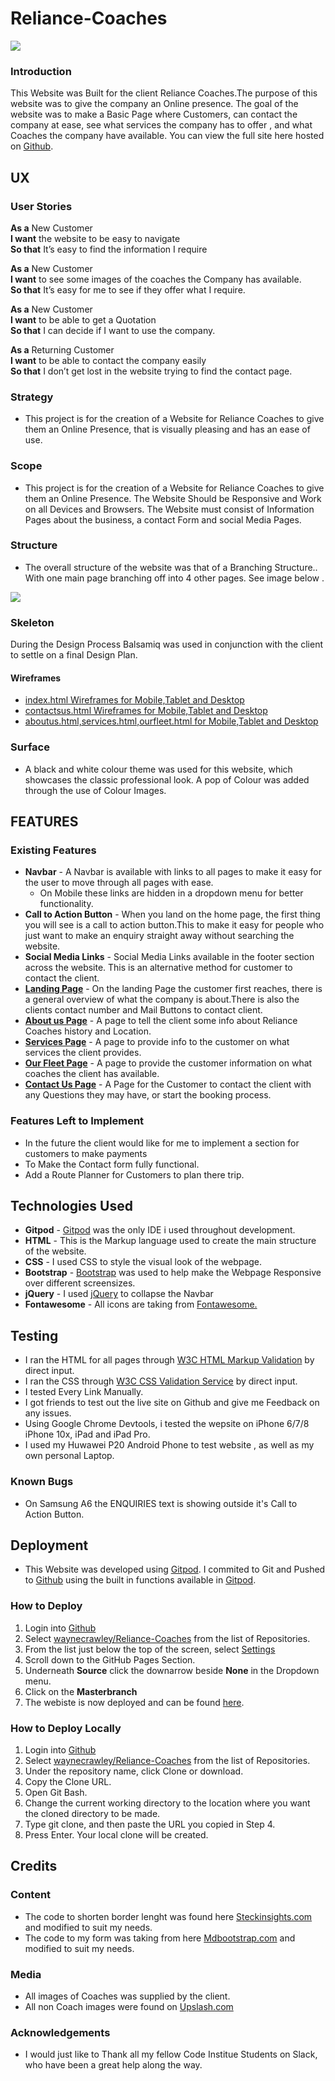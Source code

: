 # Reliance-Coaches
![](https://github.com/waynecrawley/Reliance-Coaches/blob/master/assets/images/websitemockup.jpg?raw=true)
### Introduction  
This Website was Built for the client Reliance Coaches.The purpose of this website was to give the company an Online presence.
The goal of the website was to make a Basic Page where Customers, can contact the company at ease, see what services the company has to  offer ,
and what Coaches the company have available. You can view the full site here hosted on [Github](https://waynecrawley.github.io/Reliance-Coaches/).
## UX
### User Stories


**As a** New Customer  
**I want** the website to be easy to navigate  
**So that** It’s easy to find the information I require

**As a** New Customer  
**I want** to see some images of the coaches the Company has available.  
**So that** It’s easy for me to see if they offer what I require.  

**As a** New Customer  
**I want** to be able to get  a Quotation  
**So that** I can decide if I want to use the company.  

**As a** Returning Customer  
**I want** to be able to contact the company easily  
**So that** I don’t get lost in the website trying to find the contact page.

### Strategy
+ This project is for the creation of a Website for Reliance Coaches to give them an Online Presence, that is visually pleasing and has an ease of use.
### Scope
+ This project is for the creation of a Website for Reliance Coaches to give them an Online Presence.  The Website Should be Responsive and Work on all Devices and Browsers. The Website must consist of Information Pages about the business, a contact Form and social Media Pages.
### Structure
+ The overall structure of the website was that of a Branching Structure.. With one main page branching off into 4 other pages. See image below . 

![](https://github.com/waynecrawley/Reliance-Coaches/blob/master/assets/images/structure.png)
### Skeleton
 During the Design Process Balsamiq was used in conjunction with the client to settle on a final Design Plan.

#### Wireframes
+ [index.html Wireframes for Mobile,Tablet and Desktop](https://github.com/waynecrawley/Reliance-Coaches/blob/master/wireframes/indexhtml-wireframe.png)
+ [contactsus.html Wireframes for Mobile,Tablet and Desktop]()
+ [aboutus.html,services.html,ourfleet.html for Mobile,Tablet and Desktop]()

### Surface
+ A black and white colour theme was used for this website, which  showcases the classic professional look. A pop of Colour was added  through the use of Colour Images.


## FEATURES
### Existing Features
+ **Navbar** - A Navbar is available with links to all pages to make it easy for the user to move through all pages with ease.
  * On Mobile these links are hidden in a dropdown menu for better functionality.
+ **Call to Action Button** - When you land on the home page, the first thing you will see is a call to action button.This to make it easy for people who just want to make an enquiry straight away without searching the website.
+ **Social Media Links** - Social Media Links available in the footer section across the website. This is an alternative method for customer to contact the client.
+ [**Landing Page**](https://waynecrawley.github.io/Reliance-Coaches/index.html) - On the landing Page the customer first reaches, there is a general overview of what the company is about.There is also the clients contact number and Mail Buttons to contact client.
+ [**About us Page**](https://waynecrawley.github.io/Reliance-Coaches/aboutus.html) - A page to tell the client some info about Reliance Coaches history and Location.
+ [**Services Page**](https://waynecrawley.github.io/Reliance-Coaches/services.html) - A page to provide info to the customer on what services the client provides.
+ [**Our Fleet Page**](https://waynecrawley.github.io/Reliance-Coaches/ourfleet.html) - A page to provide the customer information on what coaches the client has available.
+ [**Contact Us Page**](https://waynecrawley.github.io/Reliance-Coaches/contactus.html) - A Page for the Customer to contact the client with any Questions they may have, or start the booking process.

### Features Left to Implement
+ In the future the client would like for me to implement a section for customers to make payments
+ To Make the Contact form fully functional.
+ Add a Route Planner for Customers to plan there trip.
## Technologies Used
+ **Gitpod** - [Gitpod](https://www.gitpod.io/) was the only IDE i used throughout development.
+ **HTML** - This is the Markup language used to create the main structure of the website.
+ **CSS** - I used CSS to style the visual look of the webpage.
+ **Bootstrap** - [Bootstrap](https://getbootstrap.com/) was used to help make the Webpage Responsive over different screensizes.
+ **jQuery** - I used [jQuery](https://jquery.com/) to collapse the Navbar 
+ **Fontawesome** - All icons are taking from [Fontawesome.](https://fontawesome.com/)                                                               

## Testing
+ I ran the HTML for all pages through [W3C HTML Markup Validation](https://validator.w3.org/) by direct input.
+ I ran the CSS through [W3C CSS Validation Service](http://www.css-validator.org/) by direct input.
+ I tested Every Link Manually.
+ I got friends to test out the live site on Github and give me Feedback on any issues.
+ Using Google Chrome Devtools, i tested the wepsite on iPhone 6/7/8 iPhone 10x, iPad and iPad Pro.
+ I used my Huwawei P20 Android Phone to test website , as well as my own personal Laptop.

### Known Bugs
+ On Samsung A6 the ENQUIRIES text is showing outside it's Call to Action Button.
## Deployment
+ This Website was developed using [Gitpod](https://www.gitpod.io/). I commited to Git and Pushed to [Github](https://github.com/)
using the built in functions available in [Gitpod](https://www.gitpod.io/).
### How to Deploy
1. Login into [Github](https://github.com/)
2. Select [waynecrawley/Reliance-Coaches](https://github.com/waynecrawley/Reliance-Coaches) from the list of Repositories.
3. From the list just below the top of the screen, select [Settings ](https://github.com/waynecrawley/resume-project/settings)
4. Scroll down to the GitHub Pages Section.
5. Underneath **Source** click the downarrow beside  **None**  in the Dropdown menu.
6. Click on the **Masterbranch**
7. The webiste is now deployed and can be found [here](https://waynecrawley.github.io/Reliance-Coaches/index.html).

### How to Deploy Locally
1. Login into [Github](https://github.com/)
2. Select [waynecrawley/Reliance-Coaches](https://github.com/waynecrawley/Reliance-Coaches) from the list of Repositories.
3. Under the repository name, click Clone or download.
4. Copy the Clone URL.
5. Open Git Bash.
6. Change the current working directory to the location where you want the cloned directory to be made.
7. Type git clone, and then paste the URL you copied in Step 4.
8. Press Enter. Your local clone will be created.
## Credits
### Content

+ The code to shorten border lenght was found here [Steckinsights.com](https://www.steckinsights.com/shorten-length-border-bottom-pure-css/) and modified to suit my needs.
+ The code to my form was taking from here [Mdbootstrap.com](https://mdbootstrap.com/docs/jquery/forms/basic/) and modified to suit my needs.
### Media
+ All images of Coaches was supplied by the client.
+ All non Coach images were found on [Upslash.com](https://unsplash.com/)
### Acknowledgements
+ I would just like to Thank all my fellow Code Institue Students on Slack, who have been a great
help along the way.
